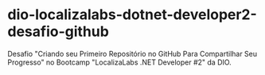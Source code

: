 # dio-localizalabs-dotnet-developer2-desafio-github
Desafio "Criando seu Primeiro Repositório no GitHub Para Compartilhar Seu Progresso" no Bootcamp "LocalizaLabs .NET Developer #2" da DIO.
